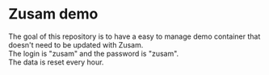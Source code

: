 Zusam demo
==========

The goal of this repository is to have a easy to manage demo container that doesn't need to be updated with Zusam.  
The login is "zusam" and the password is "zusam".  
The data is reset every hour.
